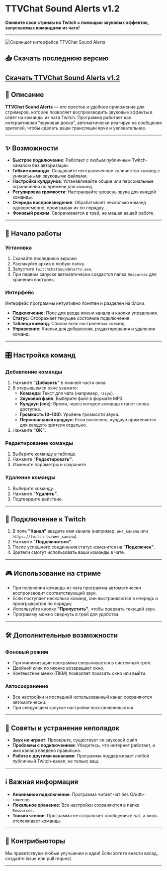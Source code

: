 # TTVChat Sound Alerts v1.2


**Оживите свои стримы на Twitch с помощью звуковых эффектов, запускаемых командами из чата!**

---

![Скриншот интерфейса TTVChat Sound Alerts](https://i.postimg.cc/J04ypgYW/image.png)

## 📥 Скачать последнюю версию

<h2><b><a href="https://github.com/wericool/TTVChat-Sound-Alerts-v1.2/releases/download/v1.2.0/TTVChat.Sound.Alerts.v1.2.x64.zip">Скачать TTVChat Sound Alerts v1.2</a></b></h2>

## 📖 Описание

**TTVChat Sound Alerts** — это простое и удобное приложение для стримеров, которое позволяет воспроизводить звуковые эффекты в ответ на команды из чата Twitch. Программа работает как интерактивная "звуковая доска", автоматически реагируя на сообщения зрителей, чтобы сделать ваши трансляции ярче и увлекательнее.

---

## ✨ Возможности

- **Быстрое подключение**: Работает с любым публичным Twitch-каналом без авторизации.
- **Гибкие команды**: Создавайте неограниченное количество команд с уникальными звуковыми файлами.
- **Настройка кулдаунов**: Устанавливайте общие или персональные ограничения по времени для команд.
- **Регулировка громкости**: Настраивайте уровень звука для каждой команды.
- **Очередь воспроизведения**: Обрабатывает несколько команд одновременно, проигрывая их по порядку.
- **Фоновый режим**: Сворачивается в трей, не мешая вашей работе.


---

## 🚀 Начало работы

### Установка
1. Скачайте последнюю версию
2. Распакуйте архив в любую папку.
3. Запустите `TwitchChatSoundAlerts.exe`.
4. При первом запуске автоматически создастся папка `Resources` для хранения настроек.

### Интерфейс
Интерфейс программы интуитивно понятен и разделен на блоки:
- **Подключение**: Поле для ввода имени канала и кнопки управления.
- **Статус**: Отображает текущее состояние подключения.
- **Таблица команд**: Список всех настроенных команд.
- **Управление**: Кнопки для добавления, редактирования и удаления команд.

---

## 🎛 Настройка команд

### Добавление команды
1. Нажмите **"Добавить"** в нижней части окна.
2. В открывшемся окне укажите:
   - **Команда**: Текст для чата (например, `!звук`).
   - **Звуковой файл**: Выберите файл в формате MP3.
   - **Кулдаун (сек)**: Время, через которое команда станет снова доступна.
   - **Громкость (0–100)**: Уровень громкости звука.
   - **Персональный кулдаун**: Если включено, кулдаун применяется для каждого зрителя отдельно.
3. Нажмите **"OK"**.

### Редактирование команды
1. Выберите команду в таблице.
2. Нажмите **"Редактировать"**.
3. Измените параметры и сохраните.

### Удаление команды
1. Выберите команду.
2. Нажмите **"Удалить"**.
3. Подтвердите действие.

---

## 🔗 Подключение к Twitch

1. В поле **"Канал"** введите имя канала (например, `имя_канала` или `https://twitch.tv/имя_канала`).
2. Нажмите **"Подключиться"**.
3. После успешного соединения статус изменится на **"Подключен"**.
4. Зрители смогут использовать ваши команды в чате.

---

## 🎮 Использование на стриме

- При получении команды из чата программа автоматически воспроизводит соответствующий звук.
- Если поступает несколько команд, они выстраиваются в очередь и проигрываются по порядку.
- Используйте кнопку **"Пропустить"**, чтобы прервать текущий звук.
- Программу можно свернуть в трей для удобства.

---

## 🛠 Дополнительные возможности

### Фоновый режим
- При минимизации программа сворачивается в системный трей.
- Двойной клик по иконке возвращает окно.
- Контекстное меню (ПКМ) позволяет показать окно или выйти.

### Автосохранение
- Все настройки и последний использованный канал сохраняются автоматически.
- При следующем запуске настройки восстанавливаются.

---

## 🛑 Советы и устранение неполадок

- **Звук не играет**: Проверьте, существует ли звуковой файл
- **Проблемы с подключением**: Убедитесь, что интернет работает, и имя канала введено правильно.
- **Работа с другими каналами**: Программа поддерживает любой публичный Twitch-канал, не только ваш.

---

## ℹ Важная информация

- **Анонимное подключение**: Программа читает чат без OAuth-токенов.
- **Локальное хранение**: Все настройки сохраняются в папке `Resources`.
- **Только чтение**: Программа не отправляет сообщения в чат, а лишь отслеживает команды.

---

## 🤝 Контрибьюторы

Мы приветствуем любые улучшения и идеи! Если хотите внести вклад, создайте issue или pull request.

---
